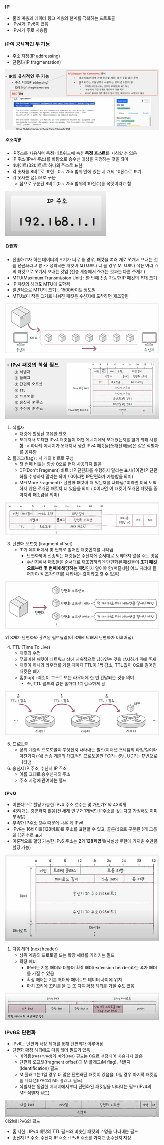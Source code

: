 ### IP
- 물리 계층과 데이터 링크 계층의 한계를 극복하는 프로토콜
- IPv4과 IPv6이 있음
- IPv4가 주로 사용됨

### IP의 공식적인 두 기능
- 주소 지정(IP addressing)
- 단편화(IP fragmentation)

![](../../README_resources/Pasted%20image%2020250615172339.png)

##### 주소지정
- IP주소를 사용하여 특정 네트워크에 속한 **특정 호스트**를 지칭할 수 있음
- IP 주소(IPv4 주소)를 바탕으로 송수신 대상을 지정하는 것을 의미
- 4바이트(32비트)로 하나의 주소로 표현
- 각 숫자를 8비트로 표현 : 0 ~ 255 범위 안에 있는 네 개의 10진수로 표기
- 각 숫자는 점(.)으로 구분
	- 점으로 구분된 8비트(0 ~ 255 범위의 10진수)를 옥텟이라고 함

![](../../README_resources/Pasted%20image%2020250615172606.png)

##### 단편화
- 전송하고자 하는 데이터의 크기가 너무 클 경우, 패킷을 여러 개로 쪼개서 보내는 것을 단편화라고 함 -> 정확히는 패킷이 MTU보다 더 클 경우 MTU보다 작은 여러 개의 패킷으로 쪼개서 보내는 것임 (전송 계층에서 쪼개는 것과는 다른 쪼개기)
- MTU(Maximum Transmission Unit) : 한 번에 전송 가능한 IP 패킷의 최대 크기
- IP 패킷의 헤더도 MTU에 포함됨
- 일반적으로 MTU의 크기는 1500바이트 정도임
- MTU보다 작은 크기로 나눠진 패킷은 수신지에 도착하면 재조합됨

![](../../README_resources/Pasted%20image%2020250615173313.png)

![](../../README_resources/Pasted%20image%2020250615173358.png)

1. 식별자
	- 패킷에 할당된 고유한 번호
	- 쪼개져서 도착한 IPv4 패킷들이 어떤 메시지에서 쪼개졌는지를 알기 위해 사용함
	-> 하나의 메시지가 쪼개져서 생긴 IPv4 패킷들(쪼개진 애들)은 같은 식별자를 공유함
2. 플래그(flag) : 세 개의 비트로 구성
	- 첫 번째 비트는 항상 0으로 현재 사용되지 않음
	- DF(Don't Fragment) 비트 : IP 단편화를 수행하지 말라는 표시(1이면 IP 단편화를 수행하지 말라는 의미 / 0이라면 IP단편화가 가능함을 의미)
	- MF(More Fragment) : 단편화 패킷이 더 있는지를 나타냄(1이라면 아직 도착하지 않은 쪼개진 패킷이 더 있음을 의미 / 0이라면 이 패킷이 쪼개진 패킷들 중 마지막 패킷임을 의미)

![](../../README_resources/Pasted%20image%2020250615173614.png)

3. 단편화 오프셋 (fragment offset)
	- 초기 데이터에서 몇 번째로 떨어진 패킷인지를 나타냄
		- 단편화되어 전송되는 패킷들은 수신지에 순서대로 도착하지 않을 수도 잇음
		- 수신지에서 패킷들을 순서대로 재조합하려면 단편화된 패킷들이 **초기 패킷으로부터 몇 번째에 해당하는 패킷**인지 알아야 함(퍼즐처럼 어느 자리에 들어가야 될 조각인지를 나타내는 값이라고 할 수 있음)

![](../../README_resources/Pasted%20image%2020250615173741.png)

위 3개가 단편화와 관련된 필드들임(이 3개에 의해서 단편화가 이루어짐)

4. TTL (Time To Live)
	- 패킷의 수명
	- 무의미한 패킷이 네트워크 상에 지속적으로 남아있는 것을 방지하기 위해 존재
	- 패킷이 하나의 라우터를 거칠 때마다 TTL이 1씩 감소, TTL 값이 0으로 떨어진 패킷은 폐기
	- 홉(hop) : 패킷이 호스트 또는 라우터에 한 번 전달되는 것을 의미
		- 즉, TTL 필드의 값은 홉마다 1씩 감소하게 됨

![](../../README_resources/Pasted%20image%2020250615173940.png)

5. 프로토콜
	- 상위 계층의 프로토콜이 무엇인지 나타내는 필드(이더넷 프레임의 타입/길이와 마찬가지)
	예) 전송 계층의 대표적인 프로토콜인 TCP는 6번, UDP는 17번으로 나타냄
6. 송신지 IP 주소, 수신지 IP 주소
	- 이름 그대로 송수신지의 주소
	- 주소 지정에 관여하는 필드

### IPv6
- 이론적으로 할당 가능한 IPv4 주소 갯수는 몇 개인가? 약 43억개
- 43억개는 충분하지 않음(전 세계 인구가 1개씩만 IP주소를 갖는다고 가정해도 이미 부족함)
- 부족한 IP주소 갯수 때문에 나온 게 IPv6
- IPv6는 16바이트(128비트)로 주소를 표현할 수 있고, 콜론(:)으로 구분된 8개 그룹의 16진수로 표기
- 이론적으로 할당 가능한 IPv6 주소는 **2의 128제곱**개(사실상 무한에 가까운 수만큼 할당 가능)

![](../../README_resources/Pasted%20image%2020250615174354.png)

1. 다음 헤더 (next header)
	- 상위 계층의 프로토콜 또는 확장 헤더를 가리키는 필드
	- 확장 헤더
		- IPv6는 기본 헤더와 더불어 확장 헤더(extension header)라는 추가 헤더를 가질 수 있음
		- 확장 헤더는 기본 헤더와 페이로드 데이터 사이에 위치
		- 마치 꼬리에 꼬리를 물 듯 또 다른 확장 헤더를 가질 수도 있음

![](../../README_resources/Pasted%20image%2020250615174419.png)
### IPv6의 단편화
- IPv6는 단편화 확장 헤더를 통해 단편화가 이루어짐
- 단편화 확장 헤더에도 다음 헤더 필드가 있음
	- 예약됨(reserved)와 예약(res) 필드는 0으로 설정되어 사용되지 않음
	- 단편화 오프셋(fragment offset)과 M 플래그(M flag), 식별자(Identification) 필드
	- M 플래그는 1일 경우 더 많은 단편화딘 패킷이 있음을, 0일 경우 마지막 패킷임을 나타냄(IPv4의 MF 플래그 필드)
	- 식별자는 동일한 메시지에서부터 단편화된 패킷임을 나타내는 필드(IPv4의 MF 식별자 필드)

![](../../README_resources/Pasted%20image%2020250615174451.png)
이외에 IPv6의 필드
- 홉 제한 : IPv4 패킷의 TTL 필드와 비슷한 패킷의 수명을 나타내는 필드
- 송신지 IP 주소, 수신지 IP 주소 : IPv6 주소를 가지고 송수신지 지정









